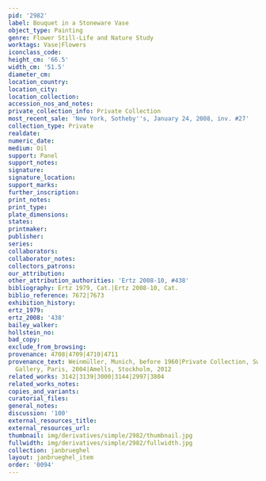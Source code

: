 ```yaml
---
pid: '2982'
label: Bouquet in a Stoneware Vase
object_type: Painting
genre: Flower Still-Life and Nature Study
worktags: Vase|Flowers
iconclass_code:
height_cm: '66.5'
width_cm: '51.5'
diameter_cm:
location_country:
location_city:
location_collection:
accession_nos_and_notes:
private_collection_info: Private Collection
most_recent_sale: 'New York, Sotheby''s, January 24, 2008, inv. #27'
collection_type: Private
realdate:
numeric_date:
medium: Oil
support: Panel
support_notes:
signature:
signature_location:
support_marks:
further_inscription:
print_notes:
print_type:
plate_dimensions:
states:
printmaker:
publisher:
series:
collaborators:
collaborator_notes:
collectors_patrons:
our_attribution:
other_attribution_authorities: 'Ertz 2008-10, #438'
bibliography: Ertz 1979, Cat.|Ertz 2008-10, Cat.
biblio_reference: 7672|7673
exhibition_history:
ertz_1979:
ertz_2008: '438'
bailey_walker:
hollstein_no:
bad_copy:
exclude_from_browsing:
provenance: 4708|4709|4710|4711
provenance_text: Weinmüller, Munich, before 1960|Private Collection, Switzerland|Gombert
  Gallery, Paris, 2004|Amells, Stockholm, 2012
related_works: 3142|3139|3000|3144|2997|3804
related_works_notes:
copies_and_variants:
curatorial_files:
general_notes:
discussion: '100'
external_resources_title:
external_resources_url:
thumbnail: img/derivatives/simple/2982/thumbnail.jpg
fullwidth: img/derivatives/simple/2982/fullwidth.jpg
collection: janbrueghel
layout: janbrueghel_item
order: '0094'
---
```

